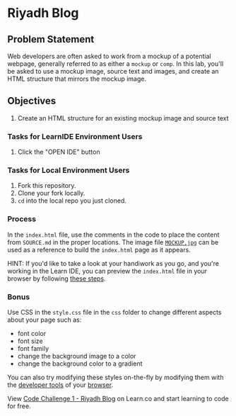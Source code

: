 # Riyadh Blog

## Problem Statement

Web developers are often asked to work from a mockup of a potential webpage,
generally referred to as either a `mockup` or `comp`. In this lab, you'll be
asked to use a mockup image, source text and images, and create an HTML
structure that mirrors the mockup image.

## Objectives

1. Create an HTML structure for an existing mockup image and source text

### Tasks for LearnIDE Environment Users

1. Click the "OPEN IDE" button

### Tasks for Local Environment Users

1. Fork this repository.
2. Clone your fork locally.
3. `cd` into the local repo you just cloned.

### Process

In the `index.html` file, use the comments in the code to place the content
from `SOURCE.md` in the proper locations. The image file
[`MOCKUP.jpg`](https://s3.amazonaws.com/learn-verified/RIYADH-MOCKUP.jpg) can
be used as a reference to build the `index.html` page as it appears.

HINT: If you'd like to take a look at your handiwork as you go, and you're
working in the Learn IDE, you can preview the `index.html` file in your browser
by following [these steps].

### Bonus

Use CSS in the `style.css` file in the `css` folder to change different aspects
about your page such as:

* font color
* font size
* font family
* change the background image to a color
* change the background color to a gradient

You can also try modifying these styles on-the-fly by modifying them with the
[developer tools] of your [browser].

<p data-visibility='hidden'>View <a href='https://learn.co/lessons/fe-riyadh-blog' title='Code Challenge 1 - Riyadh Blog'>Code Challenge 1 - Riyadh Blog</a> on Learn.co and start learning to code for free.</p>

[these steps]: http://help.learn.co/the-learn-ide/common-ide-questions/viewing-html-pages-in-the-learn-ide
[developer tools]: https://www.youtube.com/watch?v=q3mWDijP_8w
[browser]: http://www.sitepoint.com/edit-source-files-in-chrome/
